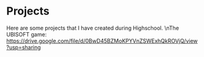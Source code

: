 # Projects
Here are some projects that I have created during Highschool.
\nThe UBISOFT game: https://drive.google.com/file/d/0BwD45BZMoKPYVnZSWExhQkROVjQ/view?usp=sharing
